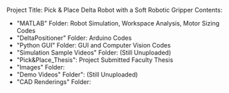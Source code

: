 Project Title: Pick & Place Delta Robot with a Soft Robotic Gripper 
Contents:
- "MATLAB" Folder: Robot Simulation, Workspace Analysis, Motor Sizing Codes
- "DeltaPositioner" Folder: Arduino Codes
- "Python GUI" Folder: GUI and Computer Vision Codes
- "Simulation Sample Videos" Folder: (Still Unuploaded)
- "Pick&Place_Thesis": Project Submitted Faculty Thesis
- "Images" Folder: 
- "Demo Videos" Folder": (Still Unuploaded)
- "CAD Renderings" Folder:
